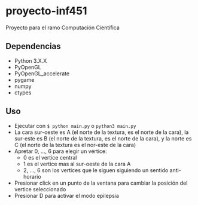 # proyecto-inf451
Proyecto para el ramo Computación Científica

## Dependencias
* Python 3.X.X
* PyOpenGL
* PyOpenGL_accelerate
* pygame
* numpy
* ctypes

## Uso
* Ejecutar con `$ python main.py` o `python3 main.py`
* La cara sur-oeste es A (el norte de la textura, es el norte de la cara), la sur-este es B (el norte de la textura, es el norte de la cara), y la norte es C (el norte de la textura es el nor-este de la cara)
* Apretar 0, ..., 6 para elegir un vértice:
  * 0 es el vertice central
  * 1 es el vertice mas al sur-oeste de la cara A
  * 2, ..., 6 son los vertices que le siguen siguiendo un sentido anti-horario
* Presionar click en un punto de la ventana para cambiar la posición del vertice seleccionado
* Presionar D para activar el modo epilepsia
